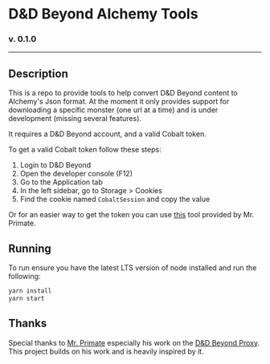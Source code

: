 # D&D Beyond Alchemy Tools
### v. 0.1.0
----
## Description
This is a repo to provide tools to help convert D&D Beyond content to Alchemy's Json format. At the moment it only provides
support for downloading a specific monster (one url at a time) and is under development (missing several features). 

It requires a D&D Beyond account, and a valid Cobalt token.

To get a valid Cobalt token follow these steps:
1. Login to D&D Beyond
2. Open the developer console (F12)
3. Go to the Application tab
4. In the left sidebar, go to Storage > Cookies
5. Find the cookie named `CobaltSession` and copy the value

Or for an easier way to get the token you can use [this](https://github.com/MrPrimate/ddb-importer-chrome) tool provided by Mr. Primate. 

## Running
To run ensure you have the latest LTS version of node installed and run the following:
```bash
yarn install
yarn start
```

## Thanks
Special thanks to [Mr. Primate](https://github.com/MrPrimate) especially his work on the [D&D Beyond Proxy](https://github.com/MrPrimate/ddb-proxy). This project
builds on his work and is heavily inspired by it.